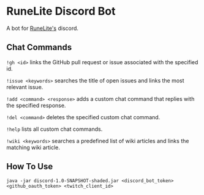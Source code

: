 # RuneLite Discord Bot
A bot for [RuneLite's](https://github.com/runelite) discord.
## Chat Commands
``!gh <id>`` links the GitHub pull request or issue associated with the specified id.

``!issue <keywords>`` searches the title of open issues and links the most relevant issue.

``!add <command> <response>`` adds a custom chat command that replies with the specified response.

``!del <command>`` deletes the specified custom chat command.

``!help`` lists all custom chat commands.

``!wiki <keywords>`` searches a predefined list of wiki articles and links the matching wiki article.

## How To Use
``java -jar discord-1.0-SNAPSHOT-shaded.jar <discord_bot_token> <github_oauth_token> <twitch_client_id>``